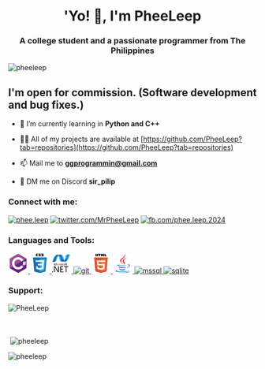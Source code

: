 <h1 align="center">'Yo! 👋, I'm PheeLeep</h1>
<h3 align="center">A college student and a passionate programmer from The Philippines</h3>

<p align="left"> <img src="https://komarev.com/ghpvc/?username=pheeleep&label=Profile%20views&color=0e75b6&style=flat" alt="pheeleep" /> </p>

## I'm open for commission. (Software development and bug fixes.)

- 🌱 I’m currently learning in **Python and C++**

- 👨‍💻 All of my projects are available at [https://github.com/PheeLeep?tab=repositories](https://github.com/PheeLeep?tab=repositories)

- 📫 Mail me to **ggprogrammin@gmail.com**

- 📨 DM me on Discord **sir_pilip**

<h3 align="left">Connect with me:</h3>
<p align="left">
<a href="https://instagram.com/phee.leep" target="blank"><img align="center" src="https://raw.githubusercontent.com/rahuldkjain/github-profile-readme-generator/master/src/images/icons/Social/instagram.svg" alt="phee.leep" height="30" width="40" /></a>
<a href="https://x.com/MrPheeLeep" target="blank"><img align="center" src="https://raw.githubusercontent.com/rahuldkjain/github-profile-readme-generator/master/src/images/icons/Social/twitter.svg" alt="twitter.com/MrPheeLeep" height="30" width="40" /></a>
<a href="https://www.facebook.com/phee.leep.2024" target="blank"><img align="center" src="https://raw.githubusercontent.com/rahuldkjain/github-profile-readme-generator/master/src/images/icons/Social/facebook.svg" alt="fb.com/phee.leep.2024" height="30" width="40" /></a>
</p>

<h3 align="left">Languages and Tools:</h3>
<p align="left"> 
<a href="https://www.w3schools.com/cs/" target="_blank" rel="noreferrer"> <img src="https://raw.githubusercontent.com/devicons/devicon/master/icons/csharp/csharp-original.svg" alt="csharp" width="40" height="40"/> </a> 
<a href="https://www.w3schools.com/css/" target="_blank" rel="noreferrer"> <img src="https://raw.githubusercontent.com/devicons/devicon/master/icons/css3/css3-original-wordmark.svg" alt="css3" width="40" height="40"/> </a> 
<a href="https://dotnet.microsoft.com/" target="_blank" rel="noreferrer"> <img src="https://raw.githubusercontent.com/devicons/devicon/master/icons/dot-net/dot-net-original-wordmark.svg" alt="dotnet" width="40" height="40"/> </a> 
<a href="https://git-scm.com/" target="_blank" rel="noreferrer"> <img src="https://www.vectorlogo.zone/logos/git-scm/git-scm-icon.svg" alt="git" width="40" height="40"/> </a> 
<a href="https://www.w3.org/html/" target="_blank" rel="noreferrer"> <img src="https://raw.githubusercontent.com/devicons/devicon/master/icons/html5/html5-original-wordmark.svg" alt="html5" width="40" height="40"/> </a> 
<a href="https://www.java.com" target="_blank" rel="noreferrer"> <img src="https://raw.githubusercontent.com/devicons/devicon/master/icons/java/java-original.svg" alt="java" width="40" height="40"/> </a> 
<a href="https://www.microsoft.com/en-us/sql-server" target="_blank" rel="noreferrer"> <img src="https://www.svgrepo.com/show/303229/microsoft-sql-server-logo.svg" alt="mssql" width="40" height="40"/> </a> 
<a href="https://www.sqlite.org/" target="_blank" rel="noreferrer"> <img src="https://www.vectorlogo.zone/logos/sqlite/sqlite-icon.svg" alt="sqlite" width="40" height="40"/> </a> 
</p>

<h3 align="left">Support:</h3>
<p><a href="https://www.buymeacoffee.com/PheeLeep"> <img align="left" src="https://cdn.buymeacoffee.com/buttons/v2/default-yellow.png" height="50" width="210" alt="PheeLeep" /></a></p><br><br>
<br/>
<p>&nbsp;<img align="center" src="https://github-readme-stats.vercel.app/api?username=pheeleep&show_icons=true&locale=en" alt="pheeleep" /></p>
<p><img align="left" src="https://github-readme-stats.vercel.app/api/top-langs?username=pheeleep&show_icons=true&locale=en&layout=compact" alt="pheeleep" /></p>
